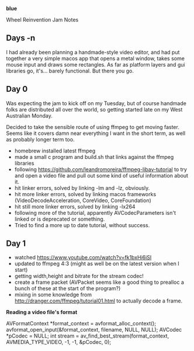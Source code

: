 __blue__

Wheel Reinvention Jam Notes

Days -n
-------

I had already been planning a handmade-style video editor, and had put together a very simple macos app that opens a metal window, takes some mouse input and draws some rectangles. As far as platform layers and gui libraries go, it's... barely functional. But there you go.

Day 0
-----

Was expecting the jam to kick off on my Tuesday, but of course handmade folks are distributed all over the world, so getting started late on my West Australian Monday. 

Decided to take the sensible route of using ffmpeg to get moving faster. Seems like it covers damn near everything I want in the short term, as well as probably longer term too.

- homebrew installed latest ffmpeg
- made a small c program and build.sh that links against the ffmpeg libraries
- following https://github.com/leandromoreira/ffmpeg-libav-tutorial to try and open a video file and pull out some kind of useful information about it.
- hit linker errors, solved by linking -lm and -lz, obviously. 
- hit more linker errors, solved by linking macos frameworks (VideoDecodeAcceleration, CoreVideo, CoreFoundation)
- hit still more linker errors, solved by linking -lx264
- following more of the tutorial, apparently AVCodecParameters isn't linked or is deprecated or something.
- Tried to find a more up to date tutorial, without success.

Day 1
-----

- watched https://www.youtube.com/watch?v=fk1bxHi6iSI 
- updated to ffmpeg 4:3 (might as well be on the latest version when I start)
- getting width,height and bitrate for the stream codec! 
- create a frame packet (AVPacket seems like a good thing to prealloc a bunch of these at the start of the program?)
- mixing in some knowledge from http://dranger.com/ffmpeg/tutorial01.html to actually decode a frame. 






__Reading a video file's format__

AVFormatContext *format_context = avformat_alloc_context();
avformat_open_input(&format_context, filename, NULL, NULL);
AVCodec *pCodec = NULL;
int stream = av_find_best_stream(format_context, AVMEDIA_TYPE_VIDEO, -1, -1, &pCodec, 0);



